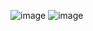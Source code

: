 ![image](https://github.com/FrustratTr/allure/assets/143522147/62e64db0-e82b-463b-b011-93b1d39da373)
![image](https://github.com/FrustratTr/allure/assets/143522147/3f63b11b-a47a-4dc8-8e0b-2429577d7764)
